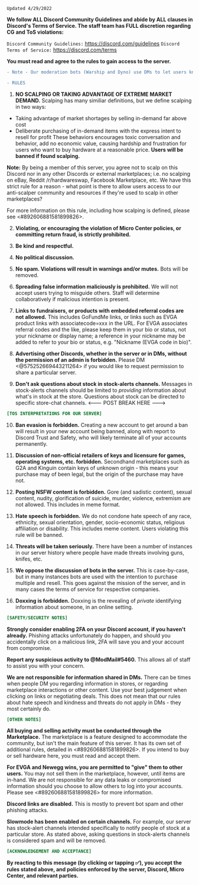 `Updated 4/29/2022`
 
**We follow ALL Discord Community Guidelines and abide by ALL clauses in Discord's Terms of Service. The staff team has FULL discretion regarding CG and ToS violations:**

   `Discord Community Guidelines:` https://discord.com/guidelines
   `Discord Terms of Service:` https://discord.com/terms

**You must read and agree to the rules to gain access to the server.**

```diff
- Note - Our moderation bots (Warship and Dyno) use DMs to let users know when they've committed infractions. Failure to enable DMs on this server may result in eventual warn, mute, kick, or ban without notification.
```
```diff
- RULES
```
1. **NO SCALPING OR TAKING ADVANTAGE OF EXTREME MARKET DEMAND.** 
Scalping has many similiar definitions, but we define scalping in two ways:
 * Taking advantage of market shortages by selling in-demand far above cost
 * Deliberate purchasing of in-demand items with the express intent to resell for profit
These behaviors encourages toxic conversation and behavior, add no economic value, causing hardship and frustration for users who want to buy hardware at a reasonable price. **Users will be banned if found scalping.**

**Note:** By being a member of this server, you agree not to scalp on this Discord nor in any other Discords or external marketplaces; i.e. no scalping on eBay, Reddit /r/hardwareswap, Facebook Marketplace, etc. We have this strict rule for a reason - what point is there to allow users access to our anti-scalper community and resources if they're used to scalp in other marketplaces?

For more information on this rule, including how scalping is defined, please see <#892606881581899826>. 
 
2. **Violating, or encouraging the violation of Micro Center policies, or committing return fraud, is strictly prohibited.**

3. **Be kind and respectful.**

4. **No political discussion.**

5. **No spam. Violations will result in warnings and/or mutes.** Bots will be removed.

6. **Spreading false information __maliciously__ is prohibited.** We will not accept users trying to misguide others. Staff will determine collaboratively if malicious intention is present.

7. **Links to fundraisers, or products with embedded referral codes are not allowed.** This includes GoFundMe links, or links such as EVGA product links with associatecode=xxx in the URL. For EVGA associates referral codes and the like, please keep them in your bio or status, not your nickname or display name; a reference in your nickname may be added to refer to your bio or status, e.g. "Nickname (EVGA code in bio)".

8. **Advertising other Discords, whether in the server or in DMs, without the permission of an admin is forbidden.** Please DM <@575252669443211264> if you would like to request permission to share a particular server.

9. **Don't ask questions about stock in stock-alerts channels.** Messages in stock-alerts channels should be limited to *providing* information about what's in stock at the store. Questions about stock can be directed to specific store-chat channels.
<--- POST BREAK HERE --->
```ini
[TOS INTERPRETATIONS FOR OUR SERVER]
```
10. **Ban evasion is forbidden.** Creating a new account to get around a ban will result in your new account being banned, along with report to Discord Trust and Safety, who will likely terminate all of your accounts permanently.

11. **Discussion of non-official retailers of keys and licensure for games, operating systems, etc. forbidden.** Secondhand marketplaces such as G2A and Kinguin contain keys of unknown origin - this means your purchase may of been legal, but the origin of the purchase may have not. 

12. **Posting NSFW content is forbidden.** Gore (and sadistic content), sexual content, nudity, glorification of suicide, murder, violence, extremism are not allowed. This includes in meme format.

13. **Hate speech is forbidden.** We do not condone hate speech of any race, ethnicity, sexual orientation, gender, socio-economic status, religious affiliation or disability. This includes meme content. Users violating this rule will be banned.

14. **Threats will be taken seriously.** There have been a number of instances in our server history where people have made threats involving guns, knifes, etc.
 
15. **We oppose the discussion of bots in the server.** This is case-by-case, but in many instances bots are used with the intention to purchase multiple and resell. This goes against the mission of the server, and in many cases the terms of service for respective companies. 

16. **Doxxing is forbidden.** Doxxing is the revealing of *private* identifying information about someone, in an online setting.
```ini
[SAFETY/SECURITY NOTES]
```
**Strongly consider enabling 2FA on your Discord account, if you haven't already.** Phishing attacks unfortunately do happen, and should you accidentally click on a malicious link, 2FA will save you and your account from compromise.

**Report any suspicious activity to @ModMail#5460.** This allows all of staff to assist you with your concern.

**We are not responsible for information shared in DMs.** There can be times when people DM you regarding information in stores, or regarding marketplace interactions or other content. Use your best judgement when clicking on links or negotiating deals. This does not mean that our rules about hate speech and kindness and threats do not apply in DMs - they most certainly do.
```ini
[OTHER NOTES]
```
**All buying and selling activity must be conducted through the Marketplace.** The marketplace is a feature designed to accommodate the community, but isn't the main feature of this server. It has its own set of additional rules, detailed in <#892606881581899826>. If you intend to buy or sell hardware here, you must read and accept them.

**For EVGA and Newegg wins, you are permitted to "give" them to other users.** You may not sell them in the marketplace, however, until items are in-hand. We are not responsible for any data leaks or compromised information should you choose to allow others to log into your accounts. Please see <#892606881581899826> for more information.
 
**Discord links are disabled.** This is mostly to prevent bot spam and other phishing attacks.
 
**Slowmode has been enabled on certain channels.** For example, our server has stock-alert channels intended specifically to notify people of stock at a particular store. As stated above, asking questions in stock-alerts channels is considered spam and will be removed.
```ini
[ACKNOWLEDGEMENT AND ACCEPTANCE]
```
**By reacting to this message (by clicking or tapping :white_check_mark:), you accept the rules stated above, and policies enforced by the server, Discord, Micro Center, and relevant parties.**